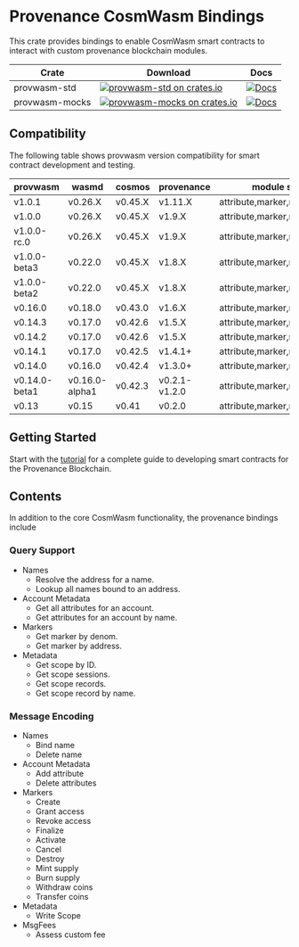 # Provenance CosmWasm Bindings

This crate provides bindings to enable CosmWasm smart contracts to interact with custom provenance
blockchain modules.

| Crate          | Download | Docs |
| -------------- | -------- | ---- |
| provwasm-std   | [![provwasm-std on crates.io](https://img.shields.io/crates/v/provwasm-std.svg)](https://crates.io/crates/provwasm-std) |  [![Docs](https://docs.rs/provwasm-std/badge.svg)](https://docs.rs/provwasm-std) |
| provwasm-mocks | [![provwasm-mocks on crates.io](https://img.shields.io/crates/v/provwasm-mocks.svg)](https://crates.io/crates/provwasm-mocks) | [![Docs](https://docs.rs/provwasm-mocks/badge.svg)](https://docs.rs/provwasm-mocks) |

## Compatibility

The following table shows provwasm version compatibility for smart contract development and testing.

| provwasm      | wasmd          | cosmos  | provenance    | module support                 |
|---------------|----------------|---------|---------------| ------------------------------ |
| v1.0.1        | v0.26.X        | v0.45.X | v1.11.X       | attribute,marker,metadata,name |
| v1.0.0        | v0.26.X        | v0.45.X | v1.9.X        | attribute,marker,metadata,name |
| v1.0.0-rc.0   | v0.26.X        | v0.45.X | v1.9.X        | attribute,marker,metadata,name |
| v1.0.0-beta3  | v0.22.0        | v0.45.X | v1.8.X        | attribute,marker,metadata,name |
| v1.0.0-beta2  | v0.22.0        | v0.45.X | v1.8.X        | attribute,marker,metadata,name |
| v0.16.0       | v0.18.0        | v0.43.0 | v1.6.X        | attribute,marker,metadata,name |
| v0.14.3       | v0.17.0        | v0.42.6 | v1.5.X        | attribute,marker,metadata,name |
| v0.14.2       | v0.17.0        | v0.42.6 | v1.5.X        | attribute,marker,metadata,name |
| v0.14.1       | v0.17.0        | v0.42.5 | v1.4.1+       | attribute,marker,name          |
| v0.14.0       | v0.16.0        | v0.42.4 | v1.3.0+       | attribute,marker,name          |
| v0.14.0-beta1 | v0.16.0-alpha1 | v0.42.3 | v0.2.1-v1.2.0 | attribute,marker,name          |
| v0.13         | v0.15          | v0.41   | v0.2.0        | attribute,marker,name          |

## Getting Started

Start with the [tutorial](docs/tutorial/01-overview.md) for a complete guide to developing smart
contracts for the Provenance Blockchain.

## Contents

In addition to the core CosmWasm functionality, the provenance bindings include

### Query Support

- Names
  - Resolve the address for a name.
  - Lookup all names bound to an address.
- Account Metadata
  - Get all attributes for an account.
  - Get attributes for an account by name.
- Markers
  - Get marker by denom.
  - Get marker by address.
- Metadata
  - Get scope by ID.
  - Get scope sessions.
  - Get scope records.
  - Get scope record by name.

### Message Encoding

- Names
  - Bind name
  - Delete name
- Account Metadata
  - Add attribute
  - Delete attributes
- Markers
  - Create
  - Grant access
  - Revoke access
  - Finalize
  - Activate
  - Cancel
  - Destroy
  - Mint supply
  - Burn supply
  - Withdraw coins
  - Transfer coins
- Metadata
  - Write Scope
- MsgFees
  - Assess custom fee
